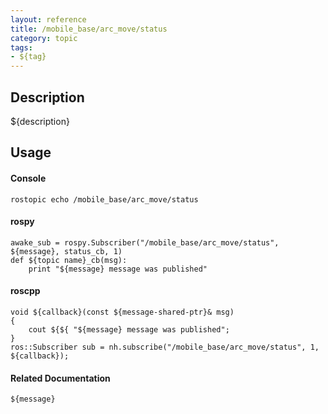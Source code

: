 ```yaml
---
layout: reference
title: /mobile_base/arc_move/status
category: topic
tags: 
- ${tag}
---
```


## Description
${description}

## Usage
#### Console
```
rostopic echo /mobile_base/arc_move/status
```

#### rospy
```
awake_sub = rospy.Subscriber("/mobile_base/arc_move/status", ${message}, status_cb, 1)
def ${topic name}_cb(msg):
    print "${message} message was published"
```

#### roscpp
```
void ${callback}(const ${message-shared-ptr}& msg)
{
    cout ${${ "${message} message was published";
}
ros::Subscriber sub = nh.subscribe("/mobile_base/arc_move/status", 1, ${callback});
```

#### Related Documentation
``${message}``  